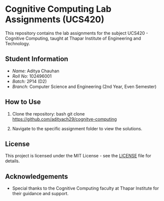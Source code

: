 # Cognitive Computing Lab Assignments (UCS420)

This repository contains the lab assignments for the subject UCS420 - Cognitive Computing, taught at Thapar Institute of Engineering and Technology.

## Student Information

- *Name:* Aditya Chauhan
- *Roll No:* 102496001
- *Batch:* 2P14 (D2)
- *Branch:* Computer Science and Engineering (2nd Year, Even Semester)

## How to Use

1. Clone the repository:
    bash
    git clone https://github.com/adityach29/cognitve-computing
    
2. Navigate to the specific assignment folder to view the solutions.

## License

This project is licensed under the MIT License - see the [LICENSE](LICENSE) file for details.

## Acknowledgements

- Special thanks to the Cognitive Computing faculty at Thapar Institute for their guidance and support.
